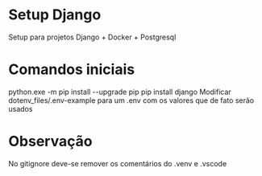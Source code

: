 # Setup Django

Setup para projetos Django + Docker + Postgresql

# Comandos iniciais

python.exe -m pip install --upgrade pip
pip install django
Modificar dotenv_files/.env-example para um .env com os valores que de fato serão usados

# Observação

No gitignore deve-se remover os comentários do .venv e .vscode
